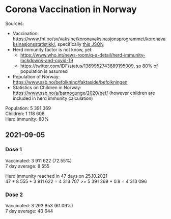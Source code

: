 # Corona Vaccination in Norway

Sources:

- Vaccination: <https://www.fhi.no/sv/vaksine/koronavaksinasjonsprogrammet/koronavaksinasjonsstatistikk/>, specifically [this JSON](https://www.fhi.no/api/chartdata/api/99119)
- Herd immunity factor is not know, yet:
  - <https://www.who.int/news-room/q-a-detail/herd-immunity-lockdowns-and-covid-19>
  - <https://twitter.com/IDF/status/1369952743889195009>, so 80% of population is assumed
- Population of Norway: <https://www.ssb.no/befolkning/faktaside/befolkningen>
- Statistics on Children in Norway: https://www.ssb.no/a/barnogunge/2020/bef/ (however children are included in herd immunity calculation)

Population: 5 391 369  
Children: 1 118 608  
Herd immunity: 80%  

## 2021-09-05

### Dose 1

Vaccinated: 3 911 622 (72.55%)  
7 day average: 8 555

Herd immunity reached in 47 days on 25.10.2021  
47 * 8 555 + 3 911 622 = 4 313 707 >= 5 391 369 * 0.8 = 4 313 096

### Dose 2

Vaccinated: 3 293 853 (61.09%)  
7 day average: 40 644

